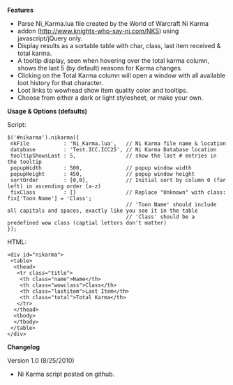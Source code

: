 **Features**

* Parse Ni_Karma.lua file created by the World of Warcraft Ni Karma
* addon (http://www.knights-who-say-ni.com/NKS) using javascript/jQuery only.
* Display results as a sortable table with char, class, last item received & total karma.
* A tooltip display, seen when hovering over the total karma column, shows the last 5 (by default)
  reasons for Karma changes.
* Clicking on the Total Karma column will open a window with all available loot history for that character.
* Loot links to wowhead show item quality color and tooltips.
* Choose from either a dark or light stylesheet, or make your own.

**Usage & Options (defaults)**

Script:

    $('#nikarma').nikarma({
     nkFile           : 'Ni_Karma.lua',   // Ni Karma file name & location
     database         : 'Test.ICC.ICC25', // Ni Karma Database location
     tooltipShowsLast : 5,                // show the last # entries in the tooltip
     popupWidth       : 500,              // popup window width
     popupHeight      : 450,              // popup window height
     sortOrder        : [0,0],            // Initial sort by column 0 (far left) in ascending order (a-z)
     fixClass         : []                // Replace "Unknown" with class: fix['Toon Name'] = 'Class';
                                          // 'Toon Name' should include all capitals and spaces, exactly like you see it in the table
                                          // 'Class' should be a predefined wow class (captial letters don't matter)
    });

HTML:

    <div id="nikarma">
     <table>
      <thead>
       <tr class="title">
        <th class="name">Name</th>
        <th class="wowclass">Class</th>
        <th class="lastitem">Last Item</th>
        <th class="total">Total Karma</th>
       </tr>
      </thead>
      <tbody>
      </tbody>
     </table>
    </div>

**Changelog**

Version 1.0 (8/25/2010)

* Ni Karma script posted on github.